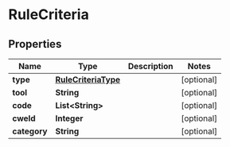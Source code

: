 
# RuleCriteria

## Properties
Name | Type | Description | Notes
------------ | ------------- | ------------- | -------------
**type** | [**RuleCriteriaType**](RuleCriteriaType.md) |  |  [optional]
**tool** | **String** |  |  [optional]
**code** | **List&lt;String&gt;** |  |  [optional]
**cweId** | **Integer** |  |  [optional]
**category** | **String** |  |  [optional]



